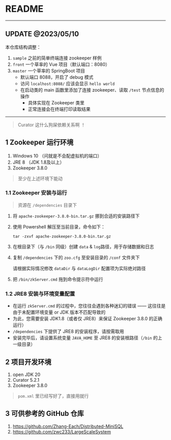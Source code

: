 # README

---

## UPDATE @2023/05/10

本仓库结构调整：

1. `sample` 之前的简单终端连接 zookeeper 样例
2. `front` 一个草率的 Vue 项目（默认端口：8080）
3. `master` 一个草率的 SpringBoot 项目
    - 默认端口 8088，开启了 debug 模式
    - 访问 `localhost:8088/` 应该会显示 `hello world`
    - 在启动类的 main 函数里添加了连接 zookeeper、读取 `/test` 节点信息的操作
        - 具体实现在 Zookeeper 类里
        - 正常连接会在终端打印读取结果

---

> Curator 这什么狗屎依赖关系啊 ！

## 1 Zookeeper 运行环境

1. Windows 10 （问就是不会配虚拟机的端口）
2. JRE 8 （JDK 1.8及以上）
3. Zookeeper 3.8.0

> 至少在上述环境下能动

### 1.1 Zookeeper 安装与运行
> 资源在 `/dependencies` 目录下

1. 将 `apache-zookeeper-3.8.0-bin.tar.gz` 挪到合适的安装路径下
2. 使用 Powershell 解压至当前目录，命令如下：
    ```shell
    tar -zxvf apache-zookeeper-3.8.0-bin.tar.gz
    ```
3. 在根目录下（与 `/bin` 同级）创建 `data` & `log`路径，用于存储数据和日志
4. 复制 `/dependencies` 下的 `zoo.cfg` 至安装目录的 `/conf` 文件夹下

    请根据实际情况修改 `dataDir` 与 `dataLogDir` 配置项为实际绝对路径

5. 把 `/bin/zkServer.cmd` 拖到命令提示符中运行

### 1.2 JRE8 安装与环境变量配置

- 在运行 `zkServer.cmd` 的过程中，您往往会遇到各种迷幻的错误 —— 这往往是由于未配置环境变量 or JDK 版本不匹配导致的
- 为此，您需要安装 JDK1.8（或者仅 JRE8）来保证 Zookeeper 3.8.0 的正确运行）
- `/dependencies` 下提供了 JRE8 的安装程序，请按需取用
- 安装完毕后，请设置系统变量 `JAVA_HOME` 至 JRE8 的安装根路径（`/bin` 的上一级目录）

## 2 项目开发环境

1. open JDK 20
2. Curator 5.2.1
3. Zookeeper 3.8.0

> `pom.xml` 里已经写好了，直接用就行

## 3 可供参考的 GitHub 仓库

1. https://github.com/Zhang-Each/Distributed-MiniSQL
2. https://github.com/zwc233/LargeScaleSystem